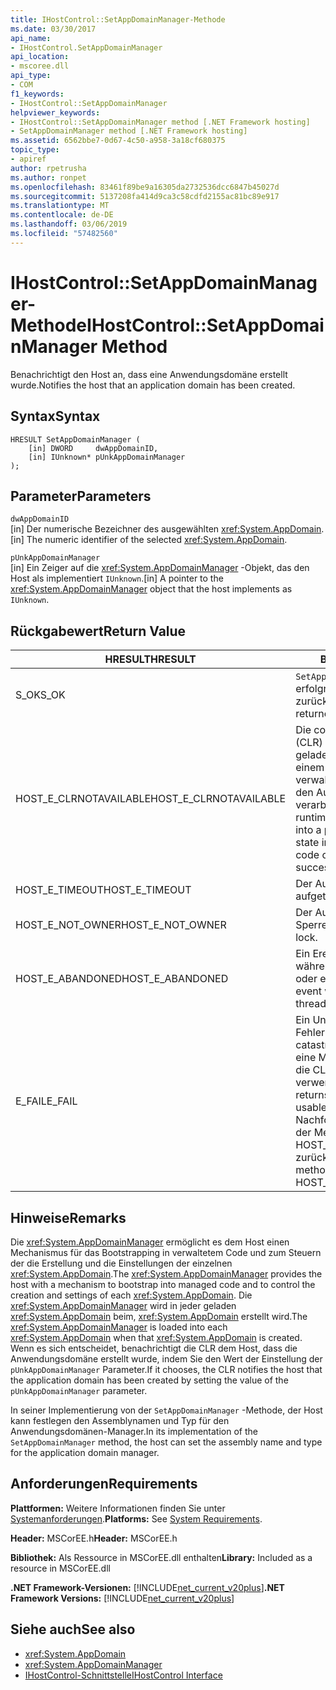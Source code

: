 ```yaml
---
title: IHostControl::SetAppDomainManager-Methode
ms.date: 03/30/2017
api_name:
- IHostControl.SetAppDomainManager
api_location:
- mscoree.dll
api_type:
- COM
f1_keywords:
- IHostControl::SetAppDomainManager
helpviewer_keywords:
- IHostControl::SetAppDomainManager method [.NET Framework hosting]
- SetAppDomainManager method [.NET Framework hosting]
ms.assetid: 6562bbe7-0d67-4c50-a958-3a18cf680375
topic_type:
- apiref
author: rpetrusha
ms.author: ronpet
ms.openlocfilehash: 83461f89be9a16305da2732536dcc6847b45027d
ms.sourcegitcommit: 5137208fa414d9ca3c58cdfd2155ac81bc89e917
ms.translationtype: MT
ms.contentlocale: de-DE
ms.lasthandoff: 03/06/2019
ms.locfileid: "57482560"
---
```

# <a name="ihostcontrolsetappdomainmanager-method"></a><span data-ttu-id="714c8-102">IHostControl::SetAppDomainManager-Methode</span><span class="sxs-lookup"><span data-stu-id="714c8-102">IHostControl::SetAppDomainManager Method</span></span>
<span data-ttu-id="714c8-103">Benachrichtigt den Host an, dass eine Anwendungsdomäne erstellt wurde.</span><span class="sxs-lookup"><span data-stu-id="714c8-103">Notifies the host that an application domain has been created.</span></span>  
  
## <a name="syntax"></a><span data-ttu-id="714c8-104">Syntax</span><span class="sxs-lookup"><span data-stu-id="714c8-104">Syntax</span></span>  
  
```  
HRESULT SetAppDomainManager (  
    [in] DWORD     dwAppDomainID,  
    [in] IUnknown* pUnkAppDomainManager  
);  
```  
  
## <a name="parameters"></a><span data-ttu-id="714c8-105">Parameter</span><span class="sxs-lookup"><span data-stu-id="714c8-105">Parameters</span></span>  
 `dwAppDomainID`  
 <span data-ttu-id="714c8-106">[in] Der numerische Bezeichner des ausgewählten <xref:System.AppDomain>.</span><span class="sxs-lookup"><span data-stu-id="714c8-106">[in] The numeric identifier of the selected <xref:System.AppDomain>.</span></span>  
  
 `pUnkAppDomainManager`  
 <span data-ttu-id="714c8-107">[in] Ein Zeiger auf die <xref:System.AppDomainManager> -Objekt, das den Host als implementiert `IUnknown`.</span><span class="sxs-lookup"><span data-stu-id="714c8-107">[in] A pointer to the <xref:System.AppDomainManager> object that the host implements as `IUnknown`.</span></span>  
  
## <a name="return-value"></a><span data-ttu-id="714c8-108">Rückgabewert</span><span class="sxs-lookup"><span data-stu-id="714c8-108">Return Value</span></span>  
  
|<span data-ttu-id="714c8-109">HRESULT</span><span class="sxs-lookup"><span data-stu-id="714c8-109">HRESULT</span></span>|<span data-ttu-id="714c8-110">Beschreibung</span><span class="sxs-lookup"><span data-stu-id="714c8-110">Description</span></span>|  
|-------------|-----------------|  
|<span data-ttu-id="714c8-111">S_OK</span><span class="sxs-lookup"><span data-stu-id="714c8-111">S_OK</span></span>|<span data-ttu-id="714c8-112">`SetAppDomainManager` wurde erfolgreich zurückgegeben.</span><span class="sxs-lookup"><span data-stu-id="714c8-112">`SetAppDomainManager` returned successfully.</span></span>|  
|<span data-ttu-id="714c8-113">HOST_E_CLRNOTAVAILABLE</span><span class="sxs-lookup"><span data-stu-id="714c8-113">HOST_E_CLRNOTAVAILABLE</span></span>|<span data-ttu-id="714c8-114">Die common Language Runtime (CLR) wurde nicht in einen Prozess geladen wurde, oder die CLR ist in einem Zustand, in dem nicht verwalteten Code ausführen oder den Aufruf erfolgreich zu verarbeiten.</span><span class="sxs-lookup"><span data-stu-id="714c8-114">The common language runtime (CLR) has not been loaded into a process, or the CLR is in a state in which it cannot run managed code or process the call successfully.</span></span>|  
|<span data-ttu-id="714c8-115">HOST_E_TIMEOUT</span><span class="sxs-lookup"><span data-stu-id="714c8-115">HOST_E_TIMEOUT</span></span>|<span data-ttu-id="714c8-116">Der Aufruf ist ein Timeout aufgetreten.</span><span class="sxs-lookup"><span data-stu-id="714c8-116">The call timed out.</span></span>|  
|<span data-ttu-id="714c8-117">HOST_E_NOT_OWNER</span><span class="sxs-lookup"><span data-stu-id="714c8-117">HOST_E_NOT_OWNER</span></span>|<span data-ttu-id="714c8-118">Der Aufrufer ist nicht Besitzer der Sperre.</span><span class="sxs-lookup"><span data-stu-id="714c8-118">The caller does not own the lock.</span></span>|  
|<span data-ttu-id="714c8-119">HOST_E_ABANDONED</span><span class="sxs-lookup"><span data-stu-id="714c8-119">HOST_E_ABANDONED</span></span>|<span data-ttu-id="714c8-120">Ein Ereignis wurde abgebrochen, während sich der blockierte Thread oder eine Fiber darauf gewartet.</span><span class="sxs-lookup"><span data-stu-id="714c8-120">An event was canceled while a blocked thread or fiber was waiting on it.</span></span>|  
|<span data-ttu-id="714c8-121">E_FAIL</span><span class="sxs-lookup"><span data-stu-id="714c8-121">E_FAIL</span></span>|<span data-ttu-id="714c8-122">Ein Unbekannter Schwerwiegender Fehler ist aufgetreten.</span><span class="sxs-lookup"><span data-stu-id="714c8-122">An unknown catastrophic failure occurred.</span></span> <span data-ttu-id="714c8-123">Wenn eine Methode E_FAIL zurückgibt, ist die CLR nicht mehr im Prozess verwendet werden.</span><span class="sxs-lookup"><span data-stu-id="714c8-123">When a method returns E_FAIL, the CLR is no longer usable within the process.</span></span> <span data-ttu-id="714c8-124">Nachfolgende Aufrufe zum Hosten der Methoden HOST_E_CLRNOTAVAILABLE zurück.</span><span class="sxs-lookup"><span data-stu-id="714c8-124">Subsequent calls to hosting methods return HOST_E_CLRNOTAVAILABLE.</span></span>|  
  
## <a name="remarks"></a><span data-ttu-id="714c8-125">Hinweise</span><span class="sxs-lookup"><span data-stu-id="714c8-125">Remarks</span></span>  
 <span data-ttu-id="714c8-126">Die <xref:System.AppDomainManager> ermöglicht es dem Host einen Mechanismus für das Bootstrapping in verwaltetem Code und zum Steuern der die Erstellung und die Einstellungen der einzelnen <xref:System.AppDomain>.</span><span class="sxs-lookup"><span data-stu-id="714c8-126">The <xref:System.AppDomainManager> provides the host with a mechanism to bootstrap into managed code and to control the creation and settings of each <xref:System.AppDomain>.</span></span> <span data-ttu-id="714c8-127">Die <xref:System.AppDomainManager> wird in jeder geladen <xref:System.AppDomain> beim, <xref:System.AppDomain> erstellt wird.</span><span class="sxs-lookup"><span data-stu-id="714c8-127">The <xref:System.AppDomainManager> is loaded into each <xref:System.AppDomain> when that <xref:System.AppDomain> is created.</span></span> <span data-ttu-id="714c8-128">Wenn es sich entscheidet, benachrichtigt die CLR dem Host, dass die Anwendungsdomäne erstellt wurde, indem Sie den Wert der Einstellung der `pUnkAppDomainManager` Parameter.</span><span class="sxs-lookup"><span data-stu-id="714c8-128">If it chooses, the CLR notifies the host that the application domain has been created by setting the value of the `pUnkAppDomainManager` parameter.</span></span>  
  
 <span data-ttu-id="714c8-129">In seiner Implementierung von der `SetAppDomainManager` -Methode, der Host kann festlegen den Assemblynamen und Typ für den Anwendungsdomänen-Manager.</span><span class="sxs-lookup"><span data-stu-id="714c8-129">In its implementation of the `SetAppDomainManager` method, the host can set the assembly name and type for the application domain manager.</span></span>  
  
## <a name="requirements"></a><span data-ttu-id="714c8-130">Anforderungen</span><span class="sxs-lookup"><span data-stu-id="714c8-130">Requirements</span></span>  
 <span data-ttu-id="714c8-131">**Plattformen:** Weitere Informationen finden Sie unter [Systemanforderungen](../../../../docs/framework/get-started/system-requirements.md).</span><span class="sxs-lookup"><span data-stu-id="714c8-131">**Platforms:** See [System Requirements](../../../../docs/framework/get-started/system-requirements.md).</span></span>  
  
 <span data-ttu-id="714c8-132">**Header:** MSCorEE.h</span><span class="sxs-lookup"><span data-stu-id="714c8-132">**Header:** MSCorEE.h</span></span>  
  
 <span data-ttu-id="714c8-133">**Bibliothek:** Als Ressource in MSCorEE.dll enthalten</span><span class="sxs-lookup"><span data-stu-id="714c8-133">**Library:** Included as a resource in MSCorEE.dll</span></span>  
  
 <span data-ttu-id="714c8-134">**.NET Framework-Versionen:** [!INCLUDE[net_current_v20plus](../../../../includes/net-current-v20plus-md.md)]</span><span class="sxs-lookup"><span data-stu-id="714c8-134">**.NET Framework Versions:** [!INCLUDE[net_current_v20plus](../../../../includes/net-current-v20plus-md.md)]</span></span>  
  
## <a name="see-also"></a><span data-ttu-id="714c8-135">Siehe auch</span><span class="sxs-lookup"><span data-stu-id="714c8-135">See also</span></span>
- <xref:System.AppDomain>
- <xref:System.AppDomainManager>
- [<span data-ttu-id="714c8-136">IHostControl-Schnittstelle</span><span class="sxs-lookup"><span data-stu-id="714c8-136">IHostControl Interface</span></span>](../../../../docs/framework/unmanaged-api/hosting/ihostcontrol-interface.md)
